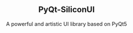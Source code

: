 <p align="center">  
  
  <h2 align="center">PyQt-SiliconUI</h2>
  <p align="center">A powerful and artistic UI library based on PyQt5</p>
  
</p>   


